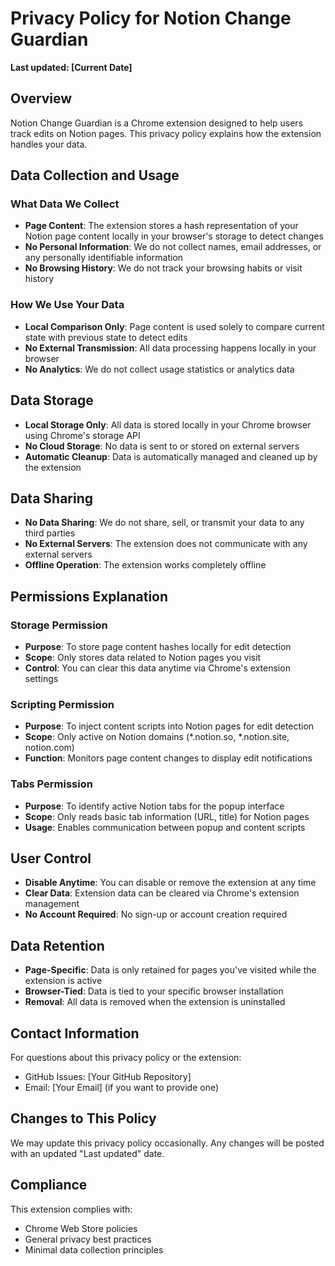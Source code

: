 # Privacy Policy for Notion Change Guardian

**Last updated: [Current Date]**

## Overview

Notion Change Guardian is a Chrome extension designed to help users track edits on Notion pages. This privacy policy explains how the extension handles your data.

## Data Collection and Usage

### What Data We Collect
- **Page Content**: The extension stores a hash representation of your Notion page content locally in your browser's storage to detect changes
- **No Personal Information**: We do not collect names, email addresses, or any personally identifiable information
- **No Browsing History**: We do not track your browsing habits or visit history

### How We Use Your Data
- **Local Comparison Only**: Page content is used solely to compare current state with previous state to detect edits
- **No External Transmission**: All data processing happens locally in your browser
- **No Analytics**: We do not collect usage statistics or analytics data

## Data Storage

- **Local Storage Only**: All data is stored locally in your Chrome browser using Chrome's storage API
- **No Cloud Storage**: No data is sent to or stored on external servers
- **Automatic Cleanup**: Data is automatically managed and cleaned up by the extension

## Data Sharing

- **No Data Sharing**: We do not share, sell, or transmit your data to any third parties
- **No External Servers**: The extension does not communicate with any external servers
- **Offline Operation**: The extension works completely offline

## Permissions Explanation

### Storage Permission
- **Purpose**: To store page content hashes locally for edit detection
- **Scope**: Only stores data related to Notion pages you visit
- **Control**: You can clear this data anytime via Chrome's extension settings

### Scripting Permission
- **Purpose**: To inject content scripts into Notion pages for edit detection
- **Scope**: Only active on Notion domains (*.notion.so, *.notion.site, notion.com)
- **Function**: Monitors page content changes to display edit notifications

### Tabs Permission
- **Purpose**: To identify active Notion tabs for the popup interface
- **Scope**: Only reads basic tab information (URL, title) for Notion pages
- **Usage**: Enables communication between popup and content scripts

## User Control

- **Disable Anytime**: You can disable or remove the extension at any time
- **Clear Data**: Extension data can be cleared via Chrome's extension management
- **No Account Required**: No sign-up or account creation required

## Data Retention

- **Page-Specific**: Data is only retained for pages you've visited while the extension is active
- **Browser-Tied**: Data is tied to your specific browser installation
- **Removal**: All data is removed when the extension is uninstalled

## Contact Information

For questions about this privacy policy or the extension:
- GitHub Issues: [Your GitHub Repository]
- Email: [Your Email] (if you want to provide one)

## Changes to This Policy

We may update this privacy policy occasionally. Any changes will be posted with an updated "Last updated" date.

## Compliance

This extension complies with:
- Chrome Web Store policies
- General privacy best practices
- Minimal data collection principles 